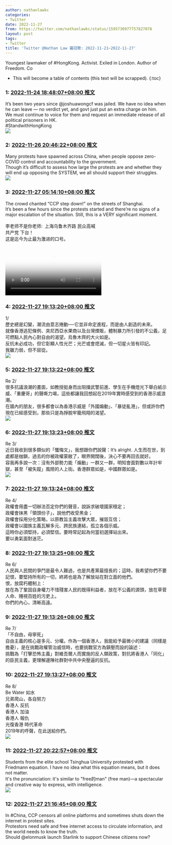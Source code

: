 ```yaml
---
author: nathanlawkc
categories:
- Twitter
date: 2022-11-27
from: https://twitter.com/nathanlawkc/status/1595730977757827078
layout: post
tags:
- Twitter
title: 'Twitter @Nathan Law 羅冠聰: 2022-11-21~2022-11-27'
---
```


Youngest lawmaker of #HongKong. Activist. Exiled in London. Author of Freedom. Co

* This will become a table of contents (this text will be scrapped).
{:toc}

### 1: [2022-11-24 18:48:07+08:00 推文](https://twitter.com/nathanlawkc/status/1595730977757827078)

It’s been two years since @joshuawongcf was jailed. We have no idea when he can leave — no verdict yet, and govt just put an extra charge on him. <br>We must continue to voice for them and request an immediate release of all political prisoners in HK.<br>#StandwithHongKong<br><img style="" src="https://pbs.twimg.com/media/FiUsqb4XgAM2p9C?format=jpg&amp;name=orig" referrerpolicy="no-referrer">

### 2: [2022-11-26 20:46:22+08:00 推文](https://twitter.com/nathanlawkc/status/1596485513300434944)

Many protests have spawned across China, when people oppose zero-COVID control and accountability to the government. <br>Though it’s difficult to assess how large the protests are and whether they will end up opposing the SYSTEM, we all should support their struggles.<br><img style="" src="https://pbs.twimg.com/media/Fifa9HIXEAEzfRR?format=jpg&amp;name=orig" referrerpolicy="no-referrer">

### 3: [2022-11-27 05:14:10+08:00 推文](https://twitter.com/nathanlawkc/status/1596613307489607680)

The crowd chanted “CCP step down!” on the streets of Shanghai.<br>It’s been a few hours since the protests started and there’re no signs of a major escalation of the situation. Still, this is a VERY significant moment.<br><br>李老师不是你老师: 上海乌鲁木齐路 民众高喊<br>共产党 下台！<br>这是迄今为止最为激进的口号。<br><br><video src="https://video.twimg.com/ext_tw_video/1596573035095523331/pu/vid/720x1280/nJy0ZgRkegfo4RA0.mp4?tag=12" controls="controls" poster="https://pbs.twimg.com/ext_tw_video_thumb/1596573035095523331/pu/img/fpECij7KCSk8N4WG.jpg"></video>

### 4: [2022-11-27 19:13:20+08:00 推文](https://twitter.com/nathanlawkc/status/1596824490893529089)

1/<br>歷史總是幻變，潮流由意志捲動──它並非命定進程，而是由人創造的未來。<br>就像香港逃犯條例、突尼西亞水果商以及台灣煙販，體制暴力所引發的不公義，足可燃點人民內心對自由的渴望。烏魯木齊的大火如是。<br>反抗未必成功，但它彰顯人性光芒；光芒或會熄滅，但一切星火皆有印記。<br>我雖力弱，但不屈從。<br><img style="" src="https://pbs.twimg.com/media/FikOF31XgAIDsta?format=jpg&amp;name=orig" referrerpolicy="no-referrer">

### 5: [2022-11-27 19:13:22+08:00 推文](https://twitter.com/nathanlawkc/status/1596824496177958912)

Re 2/<br>很多抗議浪潮的畫面，如教授挺身而出阻擋武警前進、學生在手機燈光下舉白紙示威、「重慶哥」的聲嘶力竭，這些都讓我回想起在2019年實時感受到的香港示威浪潮。<br>在牆內的朋友，很多都會以為香港示威是「外國煽動」、「暴徒亂港」，但或許你們現在已經感受到，那些只是為掙脫牢籠飛翔的渴望。<br><img style="" src="https://pbs.twimg.com/media/FikOHE9XgAAt1p-?format=jpg&amp;name=orig" referrerpolicy="no-referrer">

### 6: [2022-11-27 19:13:23+08:00 推文](https://twitter.com/nathanlawkc/status/1596824501408321537)

Re 3/<br>近日我收到很多類似的「懺悔文」，我想跟你們說聲：It’s alright. 人生而在世，到處都是枷鎖，過去的你被政權蒙敝了，眼界開闊後，決心不要再回去就好。<br>容我再多說一次：沒有外部勢力能「煽動」一群又一群，明知會面對數以年計牢獄，甚至「被失蹤」風險的人上街。香港群眾如是，中國群眾如是。<br><img style="" src="https://pbs.twimg.com/media/FikOP4tXoAEXj8B?format=jpg&amp;name=orig" referrerpolicy="no-referrer">

### 7: [2022-11-27 19:13:24+08:00 推文](https://twitter.com/nathanlawkc/status/1596824504348835840)

Re 4/<br>政權會用盡一切辦法否定你們的聲音，說訴求破壞國家穩定；<br>政權會抹黑「領頭份子」，說他們收受黑金；<br>政權會採用分化策略，以原教旨主義攻擊大眾，摧毀互信；<br>政權會以國族主義瓦解多元、跨民族連結，孤立各個示威。<br>這時你必須堅持，必須堅信。要時常記起為何當初選擇站出來。<br>要以勇氣面對迷茫。

### 8: [2022-11-27 19:13:25+08:00 推文](https://twitter.com/nathanlawkc/status/1596824512460640258)

Re 6/<br>人民與人民間的爭鬥是最令人難過，也是共產黨最擅長的；這時，我希望你們不要記恨，要堅持所有的一切，終將也是為了解放站在對立面的他們。<br>恨，放腐朽體制上：<br>放在為了鞏固自身權力不惜殘害人民的既得利益者，放在不公義的源頭，放在草菅人命、賤視百姓的污吏上。<br>你們的內心，清晰高遠。

### 9: [2022-11-27 19:13:26+08:00 推文](https://twitter.com/nathanlawkc/status/1596824514926891010)

Re 7/<br>「不自由，毋寧死」<br>自由主義的核心是多元、分權。作為一個香港人，我能給予最微小的建議（同樣是擔憂），是在挑戰政權管治威信時，也要挑戰官方為鎮壓而設的論述：<br>挑戰為「打擊恐怖主義」對維吾爾人而實施的反人類政策，對抗將香港人「同化」的臣民主義，更理解邊陲社群對中共中央壓逼的反抗。

### 10: [2022-11-27 19:13:27+08:00 推文](https://twitter.com/nathanlawkc/status/1596824520689868800)

Re 8/<br>Be Water 如水<br>兄弟爬山，各自努力<br>香港人 反抗<br>香港人 加油<br>香港人 報仇<br>光復香港 時代革命<br>2019年的呼聲，在此送給你們。<br><img style="" src="https://pbs.twimg.com/media/FikO_bXXoAIWrzC?format=jpg&amp;name=orig" referrerpolicy="no-referrer">

### 11: [2022-11-27 20:22:57+08:00 推文](https://twitter.com/nathanlawkc/status/1596842009364500481)

Students from the elite school Tsinghua University protested with Friedmann equation. I have no idea what this equation means, but it does not matter.<br>It's the pronunciation: it's similar to "free的man" (free man)—a spectacular and creative way to express, with intelligence.<br><img style="" src="https://pbs.twimg.com/media/FikeN-_X0AIQhJR?format=jpg&amp;name=orig" referrerpolicy="no-referrer">

### 12: [2022-11-27 21:16:45+08:00 推文](https://twitter.com/nathanlawkc/status/1596855548053315584)

In #China, CCP censors all online platforms and sometimes shuts down the internet in protest sites.<br>Protestors need safe and free internet access to circulate information, and the world needs to know the truth.<br>Should @elonmusk launch Starlink to support Chinese citizens now?

